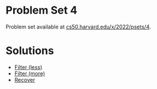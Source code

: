 # Problem Set 4

Problem set available at [cs50.harvard.edu/x/2022/psets/4](https://cs50.harvard.edu/x/2022/psets/4/).

# Solutions

- [Filter (less)](https://github.com/naumanaarif/cs50/tree/main/cs50/x/2022/psets/4/filter/less)
- [Filter (more)](https://github.com/naumanaarif/cs50/tree/main/cs50/x/2022/psets/4/filter/more)
- [Recover](https://github.com/naumanaarif/cs50/tree/main/cs50/x/2022/psets/4/recover)

